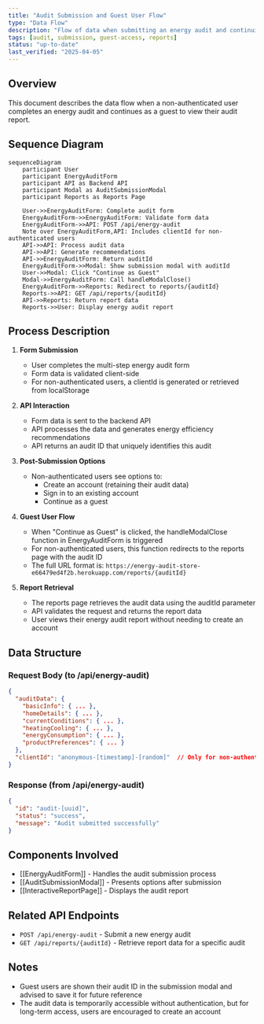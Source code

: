 ```yaml
---
title: "Audit Submission and Guest User Flow"
type: "Data Flow"
description: "Flow of data when submitting an energy audit and continuing as a guest user"
tags: [audit, submission, guest-access, reports]
status: "up-to-date"
last_verified: "2025-04-05"
---
```


## Overview

This document describes the data flow when a non-authenticated user completes an energy audit and continues as a guest to view their audit report.

## Sequence Diagram

```mermaid
sequenceDiagram
    participant User
    participant EnergyAuditForm
    participant API as Backend API
    participant Modal as AuditSubmissionModal
    participant Reports as Reports Page

    User->>EnergyAuditForm: Complete audit form
    EnergyAuditForm->>EnergyAuditForm: Validate form data
    EnergyAuditForm->>API: POST /api/energy-audit
    Note over EnergyAuditForm,API: Includes clientId for non-authenticated users
    API->>API: Process audit data
    API->>API: Generate recommendations
    API->>EnergyAuditForm: Return auditId
    EnergyAuditForm->>Modal: Show submission modal with auditId
    User->>Modal: Click "Continue as Guest"
    Modal->>EnergyAuditForm: Call handleModalClose()
    EnergyAuditForm->>Reports: Redirect to reports/{auditId}
    Reports->>API: GET /api/reports/{auditId}
    API->>Reports: Return report data
    Reports->>User: Display energy audit report
```

## Process Description

1. **Form Submission**
   - User completes the multi-step energy audit form
   - Form data is validated client-side
   - For non-authenticated users, a clientId is generated or retrieved from localStorage

2. **API Interaction**
   - Form data is sent to the backend API
   - API processes the data and generates energy efficiency recommendations
   - API returns an audit ID that uniquely identifies this audit

3. **Post-Submission Options**
   - Non-authenticated users see options to:
     - Create an account (retaining their audit data)
     - Sign in to an existing account
     - Continue as a guest

4. **Guest User Flow**
   - When "Continue as Guest" is clicked, the handleModalClose function in EnergyAuditForm is triggered
   - For non-authenticated users, this function redirects to the reports page with the audit ID
   - The full URL format is: `https://energy-audit-store-e66479ed4f2b.herokuapp.com/reports/{auditId}`

5. **Report Retrieval**
   - The reports page retrieves the audit data using the auditId parameter
   - API validates the request and returns the report data
   - User views their energy audit report without needing to create an account

## Data Structure

### Request Body (to /api/energy-audit)

```json
{
  "auditData": {
    "basicInfo": { ... },
    "homeDetails": { ... },
    "currentConditions": { ... },
    "heatingCooling": { ... },
    "energyConsumption": { ... },
    "productPreferences": { ... }
  },
  "clientId": "anonymous-[timestamp]-[random]"  // Only for non-authenticated users
}
```

### Response (from /api/energy-audit)

```json
{
  "id": "audit-[uuid]",
  "status": "success",
  "message": "Audit submitted successfully"
}
```

## Components Involved

- [[EnergyAuditForm]] - Handles the audit submission process
- [[AuditSubmissionModal]] - Presents options after submission
- [[InteractiveReportPage]] - Displays the audit report

## Related API Endpoints

- `POST /api/energy-audit` - Submit a new energy audit
- `GET /api/reports/{auditId}` - Retrieve report data for a specific audit

## Notes

- Guest users are shown their audit ID in the submission modal and advised to save it for future reference
- The audit data is temporarily accessible without authentication, but for long-term access, users are encouraged to create an account
